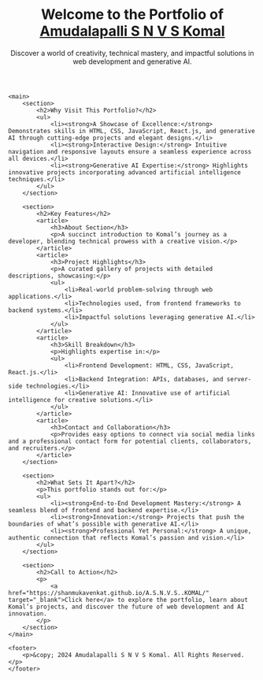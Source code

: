 <!DOCTYPE html>
<html lang="en">
<head>
    <meta charset="UTF-8">
    <meta name="viewport" content="width=device-width, initial-scale=1.0">
    <meta name="description" content="Explore the professional portfolio of Amudalapalli S N V S Komal, a visionary full-stack developer with expertise in web development and generative AI technologies.">
    <title>Amudalapalli S N V S Komal - Portfolio</title>
</head>
<body>
    <header>
        <h1>Welcome to the Portfolio of <a href="https://shanmukavenkat.github.io/A.S.N.V.S..KOMAL/" target="_blank">Amudalapalli S N V S Komal</a></h1>
        <p>Discover a world of creativity, technical mastery, and impactful solutions in web development and generative AI.</p>
    </header>

    <main>
        <section>
            <h2>Why Visit This Portfolio?</h2>
            <ul>
                <li><strong>A Showcase of Excellence:</strong> Demonstrates skills in HTML, CSS, JavaScript, React.js, and generative AI through cutting-edge projects and elegant designs.</li>
                <li><strong>Interactive Design:</strong> Intuitive navigation and responsive layouts ensure a seamless experience across all devices.</li>
                <li><strong>Generative AI Expertise:</strong> Highlights innovative projects incorporating advanced artificial intelligence techniques.</li>
            </ul>
        </section>

        <section>
            <h2>Key Features</h2>
            <article>
                <h3>About Section</h3>
                <p>A succinct introduction to Komal’s journey as a developer, blending technical prowess with a creative vision.</p>
            </article>
            <article>
                <h3>Project Highlights</h3>
                <p>A curated gallery of projects with detailed descriptions, showcasing:</p>
                <ul>
                    <li>Real-world problem-solving through web applications.</li>
                    <li>Technologies used, from frontend frameworks to backend systems.</li>
                    <li>Impactful solutions leveraging generative AI.</li>
                </ul>
            </article>
            <article>
                <h3>Skill Breakdown</h3>
                <p>Highlights expertise in:</p>
                <ul>
                    <li>Frontend Development: HTML, CSS, JavaScript, React.js.</li>
                    <li>Backend Integration: APIs, databases, and server-side technologies.</li>
                    <li>Generative AI: Innovative use of artificial intelligence for creative solutions.</li>
                </ul>
            </article>
            <article>
                <h3>Contact and Collaboration</h3>
                <p>Provides easy options to connect via social media links and a professional contact form for potential clients, collaborators, and recruiters.</p>
            </article>
        </section>

        <section>
            <h2>What Sets It Apart?</h2>
            <p>This portfolio stands out for:</p>
            <ul>
                <li><strong>End-to-End Development Mastery:</strong> A seamless blend of frontend and backend expertise.</li>
                <li><strong>Innovation:</strong> Projects that push the boundaries of what’s possible with generative AI.</li>
                <li><strong>Professional Yet Personal:</strong> A unique, authentic connection that reflects Komal’s passion and vision.</li>
            </ul>
        </section>

        <section>
            <h2>Call to Action</h2>
            <p>
                <a href="https://shanmukavenkat.github.io/A.S.N.V.S..KOMAL/" target="_blank">Click here</a> to explore the portfolio, learn about Komal’s projects, and discover the future of web development and AI innovation.
            </p>
        </section>
    </main>

    <footer>
        <p>&copy; 2024 Amudalapalli S N V S Komal. All Rights Reserved.</p>
    </footer>
</body>
</html>
